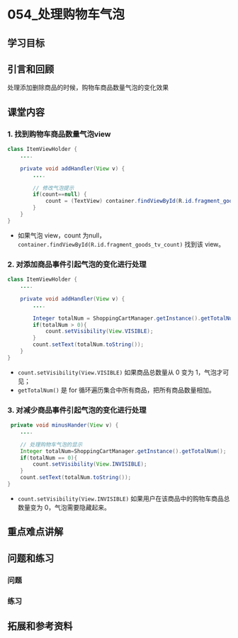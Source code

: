 # 054_处理购物车气泡
## 学习目标


## 引言和回顾
处理添加删除商品的时候，购物车商品数量气泡的变化效果

## 课堂内容
### 1. 找到购物车商品数量气泡view
```java
class ItemViewHolder {
    ....

    private void addHandler(View v) {
        ....

        // 修改气泡提示
        if(count==null) {
            count = (TextView) container.findViewById(R.id.fragment_goods_tv_count);
        }
    }
}
```

- 如果气泡 view，count 为null，`container.findViewById(R.id.fragment_goods_tv_count)` 找到该 view。

### 2. 对添加商品事件引起气泡的变化进行处理
```java
class ItemViewHolder {
    ....

    private void addHandler(View v) {
        ....

        Integer totalNum = ShoppingCartManager.getInstance().getTotalNum();
        if(totalNum > 0){
            count.setVisibility(View.VISIBLE);
        }
        count.setText(totalNum.toString());
    }
}
```

- `count.setVisibility(View.VISIBLE)` 如果商品总数量从 0 变为 1，气泡才可见；
- `getTotalNum()` 是 for 循环遍历集合中所有商品，把所有商品数量相加。

### 3. 对减少商品事件引起气泡的变化进行处理
```java
 private void minusHander(View v) {
    ....

    // 处理购物车气泡的显示
    Integer totalNum=ShoppingCartManager.getInstance().getTotalNum();
    if(totalNum == 0){
        count.setVisibility(View.INVISIBLE);
    }
    count.setText(totalNum.toString());
}
```

- `count.setVisibility(View.INVISIBLE)` 如果用户在该商品中的购物车商品总数量变为 0，气泡需要隐藏起来。

## 重点难点讲解

## 问题和练习

### 问题

### 练习

## 拓展和参考资料
